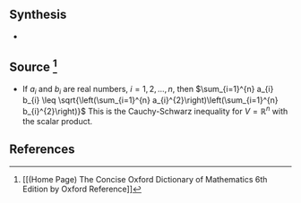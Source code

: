 ## Synthesis
- 
## Source [^1]
- If $a_{i}$ and $b_{i}$ are real numbers, $i=1,2, \ldots, n$, then $\sum_{i=1}^{n} a_{i} b_{i} \leq \sqrt{\left(\sum_{i=1}^{n} a_{i}^{2}\right)\left(\sum_{i=1}^{n} b_{i}^{2}\right)}$ This is the Cauchy-Schwarz inequality for $V=\mathbb{R}^{n}$ with the scalar product.
## References

[^1]: [[(Home Page) The Concise Oxford Dictionary of Mathematics 6th Edition by Oxford Reference]]